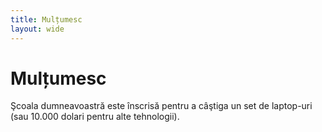 ```yaml
---
title: Mulțumesc
layout: wide
---
```


# Mulțumesc

Şcoala dumneavoastră este înscrisă pentru a câştiga un set de laptop-uri (sau 10.000 dolari pentru alte tehnologii).